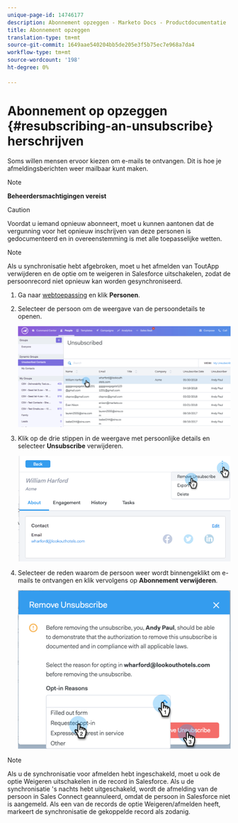 ```yaml
---
unique-page-id: 14746177
description: Abonnement opzeggen - Marketo Docs - Productdocumentatie
title: Abonnement opzeggen
translation-type: tm+mt
source-git-commit: 1649aae540204bb5de205e3f5b75ec7e968a7da4
workflow-type: tm+mt
source-wordcount: '198'
ht-degree: 0%

---
```



# Abonnement op opzeggen {#resubscribing-an-unsubscribe} herschrijven

Soms willen mensen ervoor kiezen om e-mails te ontvangen. Dit is hoe je afmeldingsberichten weer mailbaar kunt maken.

>[!NOTE]
>
>**Beheerdersmachtigingen vereist**

>[!CAUTION]
>
>Voordat u iemand opnieuw abonneert, moet u kunnen aantonen dat de vergunning voor het opnieuw inschrijven van deze personen is gedocumenteerd en in overeenstemming is met alle toepasselijke wetten.

>[!NOTE]
>
>Als u synchronisatie hebt afgebroken, moet u het afmelden van ToutApp verwijderen en de optie om te weigeren in Salesforce uitschakelen, zodat de persoonrecord niet opnieuw kan worden gesynchroniseerd.

1. Ga naar [webtoepassing](https://toutapp.com/login) en klik **Personen**.

1. Selecteer de persoon om de weergave van de persoondetails te openen.

   ![](assets/two.png)

1. Klik op de drie stippen in de weergave met persoonlijke details en selecteer **Unsubscribe** verwijderen.

   ![](assets/three.png)

1. Selecteer de reden waarom de persoon weer wordt binnengeklikt om e-mails te ontvangen en klik vervolgens op **Abonnement verwijderen**.

   ![](assets/four.png)

>[!NOTE]
>
>Als u de synchronisatie voor afmelden hebt ingeschakeld, moet u ook de optie Weigeren uitschakelen in de record in Salesforce. Als u de synchronisatie &#39;s nachts hebt uitgeschakeld, wordt de afmelding van de persoon in Sales Connect geannuleerd, omdat de persoon in Salesforce niet is aangemeld. Als een van de records de optie Weigeren/afmelden heeft, markeert de synchronisatie de gekoppelde record als zodanig.

